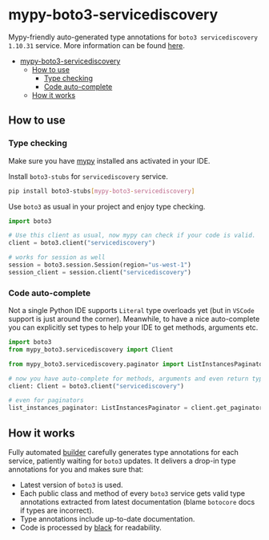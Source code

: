# mypy-boto3-servicediscovery

Mypy-friendly auto-generated type annotations for `boto3 servicediscovery 1.10.31` service.
More information can be found [here](https://github.com/vemel/mypy_boto3).

- [mypy-boto3-servicediscovery](#mypy-boto3-servicediscovery)
  - [How to use](#how-to-use)
    - [Type checking](#type-checking)
    - [Code auto-complete](#code-auto-complete)
  - [How it works](#how-it-works)

## How to use

### Type checking

Make sure you have [mypy](https://github.com/python/mypy) installed ans activated in your IDE.

Install `boto3-stubs` for `servicediscovery` service.

```bash
pip install boto3-stubs[mypy-boto3-servicediscovery]
```

Use `boto3` as usual in your project and enjoy type checking.

```python
import boto3

# Use this client as usual, now mypy can check if your code is valid.
client = boto3.client("servicediscovery")

# works for session as well
session = boto3.session.Session(region="us-west-1")
session_client = session.client("servicediscovery")

```

### Code auto-complete

Not a single Python IDE supports `Literal` type overloads yet (but in `VSCode` support is just around the corner).
Meanwhile, to have a nice auto-complete you can explicitly set types to help your IDE to get methods, arguments etc.

```python
import boto3
from mypy_boto3.servicediscovery import Client

from mypy_boto3.servicediscovery.paginator import ListInstancesPaginator

# now you have auto-complete for methods, arguments and even return types
client: Client = boto3.client("servicediscovery")

# even for paginators
list_instances_paginator: ListInstancesPaginator = client.get_paginator("list_instances")
```

## How it works

Fully automated [builder](https://github.com/vemel/mypy_boto3) carefully generates
type annotations for each service, patiently waiting for `boto3` updates. It delivers
a drop-in type annotations for you and makes sure that:

- Latest version of `boto3` is used.
- Each public class and method of every `boto3` service gets valid type annotations
  extracted from latest documentation (blame `botocore` docs if types are incorrect).
- Type annotations include up-to-date documentation.
- Code is processed by [black](https://github.com/psf/black) for readability.